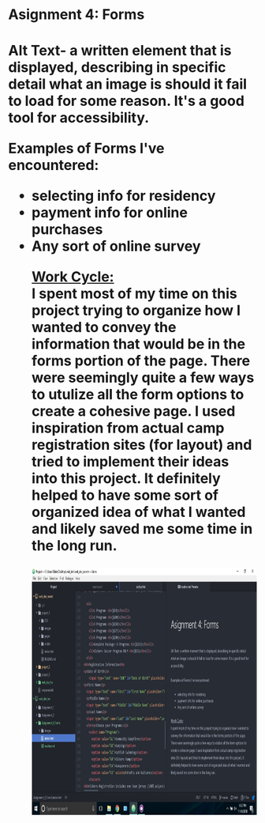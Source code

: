 <h1> Asignment 4: Forms<h1>

  Alt Text- a written element that is displayed, describing in specific detail what an image is should it fail to load for some reason. It's a good tool for accessibility.

  Examples of Forms I've encountered:
  <ul>
  <li>selecting info for residency</li>
  <li>payment info for online purchases</li>
  <li>Any sort of online survey</li>

  <u>Work Cycle:</u></br>
  I spent most of my time on this project trying to organize how I wanted to convey the information that would be in the forms portion of the page. There were seemingly quite a few ways to utulize all the form options to create a cohesive page. I used inspiration from actual camp registration sites (for layout) and tried to implement their ideas into this project. It definitely helped to have some sort of organized idea of what I wanted and likely saved me some time in the long run.

<img src="./images/screenshot.jpg" alt="An image of my work via screenshot" title="screenshot of assignment 4 work" width="1000" height="500" />
